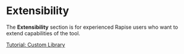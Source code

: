 # Extensibility

The **Extensibility** section is for experienced Rapise users who want to extend capabilities of the tool.

[Tutorial: Custom Library](tutorial_custom_library.md)
